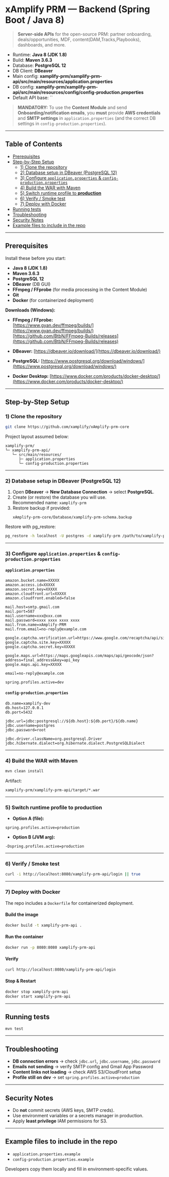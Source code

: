 # xAmplify PRM — Backend (Spring Boot / Java 8)

> **Server-side APIs** for the open-source PRM: partner onboarding, deals/opportunities, MDF, content(DAM,Tracks,Playbooks), dashboards, and more.

- Runtime: **Java 8 (JDK 1.8)**
- Build: **Maven 3.6.3**
- Database: **PostgreSQL 12**
- DB Client: **DBeaver**
- Main config: **xamplify-prm/xamplify-prm-api/src/main/resources/application.properties**
- DB config: **xamplify-prm/xamplify-prm-api/src/main/resources/config/config-production.properties**
- Default API base: ``

> **MANDATORY:** To use the **Content Module** and send **Onboarding/notification emails**, you **must** provide **AWS credentials** and **SMTP settings** in `application.properties` (and the correct DB settings in `config-production.properties`).

---

## Table of Contents

- [Prerequisites](#prerequisites)
- [Step-by-Step Setup](#step-by-step-setup)
  - [1) Clone the repository](#1-clone-the-repository)
  - [2) Database setup in DBeaver (PostgreSQL 12)](#2-database-setup-in-dbeaver-postgresql-12)
  - [3) Configure ](#3-configure-applicationproperties--config-productionproperties)[`application.properties`](#3-configure-applicationproperties--config-productionproperties)[ & ](#3-configure-applicationproperties--config-productionproperties)[`config-production.properties`](#3-configure-applicationproperties--config-productionproperties)
  - [4) Build the WAR with Maven](#4-build-the-war-with-maven)
  - [5) Switch runtime profile to ](#5-switch-runtime-profile-to-production)[**production**](#5-switch-runtime-profile-to-production)
  - [6) Verify / Smoke test](#6-verify--smoke-test)
  - [7) Deploy with Docker](#7-deploy-with-docker)
- [Running tests](#running-tests)
- [Troubleshooting](#troubleshooting)
- [Security Notes](#security-notes)
- [Example files to include in the repo](#example-files-to-include-in-the-repo)

---

## Prerequisites

Install these before you start:

- **Java 8 (JDK 1.8)**
- **Maven 3.6.3**
- **PostgreSQL 12**
- **DBeaver** (DB GUI)
- **FFmpeg / FFprobe** (for media processing in the Content Module)
- **Git**
- **Docker** (for containerized deployment)

**Downloads (Windows):**

- **FFmpeg / FFprobe:**  
  [https://www.gyan.dev/ffmpeg/builds/](https://www.gyan.dev/ffmpeg/builds/)  
  [https://github.com/BtbN/FFmpeg-Builds/releases](https://github.com/BtbN/FFmpeg-Builds/releases)

- **DBeaver:** [https://dbeaver.io/download/](https://dbeaver.io/download/)

- **PostgreSQL:** [https://www.postgresql.org/download/windows/](https://www.postgresql.org/download/windows/)

- **Docker Desktop:** [https://www.docker.com/products/docker-desktop/](https://www.docker.com/products/docker-desktop/)

---

## Step-by-Step Setup

### 1) Clone the repository

```bash
git clone https://github.com/xamplify/xAmplify-prm-core
```

Project layout assumed below:

```
xamplify-prm/
└─ xamplify-prm-api/
   └─ src/main/resources/
      ├─ application.properties
      └─ config-production.properties
```

---

### 2) Database setup in DBeaver (PostgreSQL 12)

1. Open **DBeaver** → **New Database Connection** → select **PostgreSQL**.
2. Create (or restore) the database you will use.  
   Recommended name: `xamplify-prm`
3. Restore backup if provided:  
   ```
   xAmplify-prm-core/Database/xamplify-prm-schema.backup
   ```

Restore with pg_restore:

```bash
pg_restore -h localhost -U postgres -d xamplify-prm /path/to/xamplify-prm-schema.backup
```

---

### 3) Configure `application.properties` & `config-production.properties`

#### `application.properties`

```properties
amazon.bucket.name=XXXXX
amazon.access.id=XXXXX
amazon.secret.key=XXXXX
amazon.cloudfront.url=XXXXX
amazon.cloudfront.enabled=false

mail.host=smtp.gmail.com
mail.port=587
mail.username=xxx@xxx.com
mail.password=xxxx xxxx xxxx xxxx
mail.from.name=xAmplify-PRM
mail.from.email=no-reply@example.com

google.captcha.verification.url=https://www.google.com/recaptcha/api/siteverify
google.captcha.site.key=XXXXX
google.captcha.secret.key=XXXXX

google.maps.url=https://maps.googleapis.com/maps/api/geocode/json?address=final_address&key=api_key
google.maps.api.key=XXXXX

email=no-reply@example.com

spring.profiles.active=dev
```

#### `config-production.properties`

```properties
db.name=xamplify-dev
db.host=127.0.0.1
db.port=5432

jdbc.url=jdbc:postgresql://${db.host}:${db.port}/${db.name}
jdbc.username=postgres
jdbc.password=root

jdbc.driver.className=org.postgresql.Driver
jdbc.hibernate.dialect=org.hibernate.dialect.PostgreSQLDialect
```

---

### 4) Build the WAR with Maven

```bash
mvn clean install
```

Artifact:

```
xamplify-prm/xamplify-prm-api/target/*.war
```

---

### 5) Switch runtime profile to **production**

- **Option A (file):**

```properties
spring.profiles.active=production
```

- **Option B (JVM arg):**

```
-Dspring.profiles.active=production
```

---

### 6) Verify / Smoke test

```bash
curl -i http://localhost:8080/xamplify-prm-api/login || true
```

---

### 7) Deploy with Docker

The repo includes a `Dockerfile` for containerized deployment.

#### Build the image

```bash
docker build -t xamplify-prm-api .
```

#### Run the container

```bash
docker run -p 8080:8080 xamplify-prm-api

```

#### Verify

```bash
curl http://localhost:8080/xamplify-prm-api/login
```

#### Stop & Restart

```bash
docker stop xamplify-prm-api
docker start xamplify-prm-api

```

---

## Running tests

```bash
mvn test
```

---

## Troubleshooting

- **DB connection errors** → check `jdbc.url`, `jdbc.username`, `jdbc.password`
- **Emails not sending** → verify SMTP config and Gmail App Password
- **Content links not loading** → check AWS S3/CloudFront setup
- **Profile still on dev** → set `spring.profiles.active=production`

---

## Security Notes

- Do **not** commit secrets (AWS keys, SMTP creds).
- Use environment variables or a secrets manager in production.
- Apply **least privilege** IAM permissions for S3.

---

## Example files to include in the repo

- `application.properties.example`
- `config-production.properties.example`

Developers copy them locally and fill in environment-specific values.
